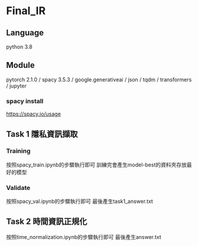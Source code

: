 # Final_IR
## Language
python 3.8

## Module
pytorch 2.1.0 / spacy 3.5.3 / google.generativeai / json / tqdm / transformers / jupyter 

### spacy install 
https://spacy.io/usage
## Task 1 隱私資訊擷取
### Training

按照spacy_train.ipynb的步驟執行即可
訓練完會產生model-best的資料夾存放最好的模型

### Validate

按照spacy_val.ipynb的步驟執行即可
最後產生task1_answer.txt

## Task 2 時間資訊正規化

按照time_normalization.ipynb的步驟執行即可
最後產生answer.txt